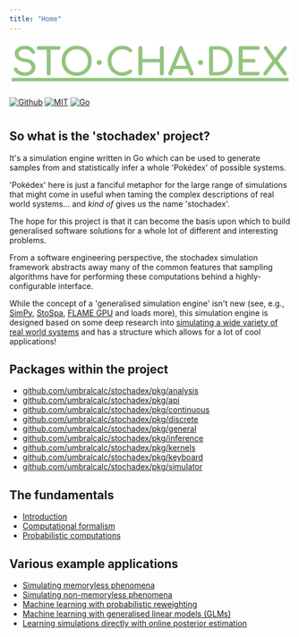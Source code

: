 ```yaml
---
title: "Home"
---
```


![](./assets/logo.png)

<div class="centered"><a href="https://github.com/umbralcalc/stochadex"><img src="https://img.shields.io/badge/github-%23121011.svg?style=for-the-badge&amp;logo=github&amp;logoColor=white" class="no-center" alt="Github" /></a> <a href="https://github.com/umbralcalc/stochadex/blob/main/LICENSE"><img src="https://img.shields.io/badge/License-MIT-yellow.svg" height="27" class="no-center" alt="MIT" /></a> <a href="https://go.dev/"><img src="https://img.shields.io/badge/go-%2300ADD8.svg?style=for-the-badge&logo=go&logoColor=white" class="no-center" alt="Go" /></a></div>
<div style="height:0.75em;"></div>

## So what is the 'stochadex' project?

It's a simulation engine written in Go which can be used to generate samples from and statistically infer a whole 'Pokédex' of possible systems.

'Pokédex' here is just a fanciful metaphor for the large range of simulations that might come in useful when taming the complex descriptions of real world systems... and _kind of_ gives us the name 'stochadex'.

The hope for this project is that it can become the basis upon which to build generalised software solutions for a whole lot of different and interesting problems.

From a software engineering perspective, the stochadex simulation framework abstracts away many of the common features that sampling algorithms have for performing these computations behind a highly-configurable interface.

While the concept of a 'generalised simulation engine' isn't new (see, e.g., [SimPy](https://gitlab.com/team-simpy/simpy/), [StoSpa](https://github.com/BartoszBartmanski/StoSpa), [FLAME GPU](https://github.com/FLAMEGPU/FLAMEGPU2/) and loads more), this simulation engine is designed based on some deep research into [simulating a wide variety of real world systems](https://github.com/umbralcalc) and has a structure which allows for a lot of cool applications!

## Packages within the project

- [github.com/umbralcalc/stochadex/pkg/analysis](https://umbralcalc.github.io/stochadex/pkg/analysis.html)
- [github.com/umbralcalc/stochadex/pkg/api](https://umbralcalc.github.io/stochadex/pkg/api.html)
- [github.com/umbralcalc/stochadex/pkg/continuous](https://umbralcalc.github.io/stochadex/pkg/continuous.html)
- [github.com/umbralcalc/stochadex/pkg/discrete](https://umbralcalc.github.io/stochadex/pkg/discrete.html)
- [github.com/umbralcalc/stochadex/pkg/general](https://umbralcalc.github.io/stochadex/pkg/general.html)
- [github.com/umbralcalc/stochadex/pkg/inference](https://umbralcalc.github.io/stochadex/pkg/inference.html)
- [github.com/umbralcalc/stochadex/pkg/kernels](https://umbralcalc.github.io/stochadex/pkg/kernels.html)
- [github.com/umbralcalc/stochadex/pkg/keyboard](https://umbralcalc.github.io/stochadex/pkg/keyboard.html)
- [github.com/umbralcalc/stochadex/pkg/simulator](https://umbralcalc.github.io/stochadex/pkg/simulator.html)

## The fundamentals

- [Introduction](https://umbralcalc.github.io/stochadex/pages/introduction.html)
- [Computational formalism](https://umbralcalc.github.io/stochadex/pages/computational_formalism.html)
- [Probabilistic computations](https://umbralcalc.github.io/stochadex/pages/probabilistic_computations.html)

## Various example applications

- [Simulating memoryless phenomena](https://umbralcalc.github.io/stochadex/pages/simulating_memoryless_phenomena.html)
- [Simulating non-memoryless phenomena](https://umbralcalc.github.io/stochadex/pages/simulating_non_memoryless_phenomena.html)
- [Machine learning with probabilistic reweighting](https://umbralcalc.github.io/stochadex/pages/machine_learning_with_probabilistic_reweighting.html)
- [Machine learning with generalised linear models (GLMs)](https://umbralcalc.github.io/stochadex/pages/machine_learning_with_generalised_linear_models.html)
- [Learning simulations directly with online posterior estimation](https://umbralcalc.github.io/stochadex/pages/learning_simulations_directly_with_online_posterior_estimation.html)
